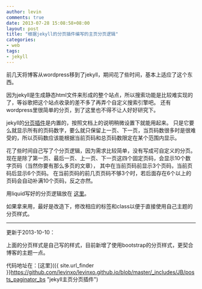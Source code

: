 ```yaml
---
author: levin
comments: true
date: 2013-07-28 15:08:58+08:00
layout: post
title: "根据jekyll的分页插件编写的主页分页逻辑"
categories:
- web
tags:
- jekyll
---
```



前几天将博客从wordpress移到了jekyll，期间花了些时间，基本上适应了这个东西。<!-- more -->

因为jekyll是生成静态html文件来形成的整个站点，所以搜索功能是比较难实现的了，等谷歌把这个站点收录的差不多了再弄个自定义搜索引擎吧。
还有wordpress里很简单的分页，到了这里也不得不让人好好研究下。

jekyll的<a href="http://jekyllrb.com/docs/pagination/" rel="nofollow">分页插件</a>是内置的，按照文档上的说明稍微设置下就能用起来。
只是它要么就显示所有的页码数字，要么就只保留上一页、下一页，当页码数很多时是很难受的，所以页码数应该能根据当前页码和总页码数限定在某个范围内显示。

花了些时间自己写了个分页逻辑，因为需求比较简单，没有写成可自定义的分页。
现在是除了第一页、最后一页、上一页、下一页这四个固定页码，会显示10个数字页码（当然你要有那么多页的文章），
其中在当前页码前显示3个页码，当前页码后显示6个页码。
在当前页码的前几页页码不够3个时，若后面存在6个以上的页码会自动补满10个页码，反之亦然。

用liquid写好的分页逻辑放在
<a href="http://git.io/zpcrXA" rel="nofollow">这里</a>。

如果拿来用，最好是改造下，修改相应的标签和class以便于直接使用自己主题的分页样式。

***
更新于2013-10-10：

上面的分页样式是自己写的样式，目前新增了使用bootstrap的分页样式，更契合博客的主题一点。

代码地址在：[这里]({{ site.url_finder }}https://github.com/levinxo/levinxo.github.io/blob/master/_includes/JB/posts_paginator_bs "jekyll主页分页插件")



